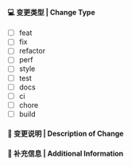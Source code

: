 #### 💻 变更类型 | Change Type

<!-- For change type, change [ ] to [x]. -->

- [ ] feat    <!-- 引入新功能 | Introduce new features -->
- [ ] fix    <!-- 修复 Bug | Fix a bug -->
- [ ] refactor    <!-- 重构代码（既不修复 Bug 也不添加新功能） | Refactor code that neither fixes a bug nor adds a feature -->
- [ ] perf    <!-- 提升性能的代码变更 | A code change that improves performance -->
- [ ] style    <!-- 添加或更新不影响代码含义的样式文件 | Add or update style files that do not affect the meaning of the code -->
- [ ] test    <!-- 添加缺失的测试或纠正现有的测试 | Adding missing tests or correcting existing tests -->
- [ ] docs    <!-- 仅文档更新 | Documentation only changes -->
- [ ] ci    <!-- 修改持续集成配置文件和脚本 | Changes to our CI configuration files and scripts -->
- [ ] chore    <!-- 其他不修改 src 或 test 文件的变更 | Other changes that don’t modify src or test files -->
- [ ] build    <!-- 进行架构变更 | Make architectural changes -->

#### 🔀 变更说明 | Description of Change

<!-- 
感谢您的 Pull Request ，请提供此 Pull Request 的变更说明
Thank you for your Pull Request. Please provide a description above.
-->

#### 📝 补充信息 | Additional Information

<!-- 
请添加与此 Pull Request 相关的补充信息
Add any other context about the Pull Request here.
-->
